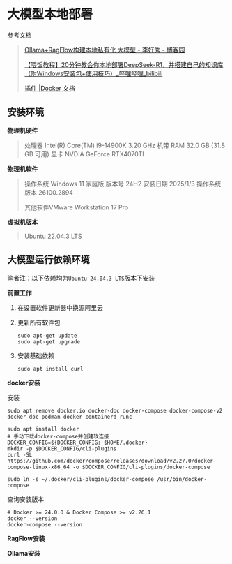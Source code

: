 

# 大模型本地部署

参考文档

> [Ollama+RagFlow构建本地私有化 大模型 - 李好秀 - 博客园](https://www.cnblogs.com/lehoso/p/18594996)
>
> [【喂饭教程】20分钟教会你本地部署DeepSeek-R1，并搭建自己的知识库（附Windows安装包+使用技巧）_哔哩哔哩_bilibili](https://www.bilibili.com/video/BV1vrNAegEiz/?spm_id_from=333.337.search-card.all.click&vd_source=7bb2b9be7e22058b090869ae81991036)
>
> [插件 |Docker 文档](https://docs.docker.com/compose/install/linux/#install-the-plugin-manually)



## 安装环境

**物理机硬件**

> 处理器		  Intel(R) Core(TM) i9-14900K   3.20 GHz
> 机带 RAM	    32.0 GB (31.8 GB 可用)
> 显卡	              NVDIA GeForce RTX4070TI

**物理机软件**

> 操作系统	Windows 11 家庭版
> 版本号	24H2
> 安装日期	‎2025/‎1/‎3
> 操作系统版本	26100.2894
>
> 其他软件VMware Workstation 17 Pro

**虚拟机版本**

> Ubuntu 22.04.3 LTS



## **大模型运行依赖环境**

笔者注：以下依赖均为`Ubuntu 24.04.3 LTS`版本下安装

**前置工作**

1. 在设置软件更新器中换源阿里云

2. 更新所有软件包

   ```shell
   sudo apt-get update
   sudo apt-get upgrade
   ```

3. 安装基础依赖

   ```shell
   sudo apt install curl
   ```

   

**docker安装**

安装

```shell
sudo apt remove docker.io docker-doc docker-compose docker-compose-v2 docker-doc podman-docker containerd runc

sudo apt install docker
# 手动下载docker-compose并创建软连接
DOCKER_CONFIG=${DOCKER_CONFIG:-$HOME/.docker}
mkdir -p $DOCKER_CONFIG/cli-plugins
curl -SL https://github.com/docker/compose/releases/download/v2.27.0/docker-compose-linux-x86_64 -o $DOCKER_CONFIG/cli-plugins/docker-compose

sudo ln -s ~/.docker/cli-plugins/docker-compose /usr/bin/docker-compose
```

查询安装版本

```shell
# Docker >= 24.0.0 & Docker Compose >= v2.26.1
docker --version		
docker-compose --version
```

**RagFlow安装**

**Ollama安装**



